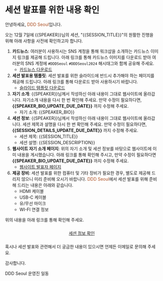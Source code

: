 # 세션 발표를 위한 내용 확인

안녕하세요, <span style="color:#AC4E21">DDD Seoul</span>입니다.

오는 12월 7일에 {{SPEAKER}}님의 세션, "{{SESSION_TITLE}}"의 원활한 진행을 위해 아래 사항을 사전에 확인하고자 합니다.

1. **카드뉴스**: 여러분이 사용하시는 SNS 계정을 통해 워크샵을 소개하는 카드뉴스 이미지 링크를 제공해 드립니다. 아래 링크를 통해 카드뉴스 이미지를 다운로드 받아 여러분의 SNS 계정에 `#DDDSeoul` `#DDDSeoul2024` 해시태그와 함께 공유해 주세요.
    - [카드뉴스 다운로드]({{CARD_NEWS_URL}})
1. **세션 발표용 템플릿**: 세션 발표를 위한 슬라이드에 반드시 추가해야 하는 페이지를 제공해 드립니다. 아래 링크를 통해 다운로드 받아 사용하시기 바랍니다.
    - [슬라이드 템플릿 다운로드]({{SLIDE_TEMPLATE_URL}})
1. **자기 소개**: {{SPEAKER}}님께서 작성하신 아래 내용이 그대로 웹사이트에 올라갑니다. 자기소개 내용을 다시 한 번 확인해 주세요. 만약 수정이 필요하다면, **{{SPEAKER_BIO_UPDATE_DUE_DATE}}** 까지 수정해 주세요.
   - 자기 소개: {{SPEAKER_BIO}}
1. **세션 정보**: {{SPEAKER}}님께서 작성하신 아래 내용이 그대로 웹사이트에 올라갑니다. 세션 제목과 설명을 다시 한 번 확인해 주세요. 만약 수정이 필요하다면, **{{SESSION_DETAILS_UPDATE_DUE_DATE}}** 까지 수정해 주세요.
   - 세션 제목: {{SESSION_TITLE}}
   - 세션 설명: {{SESSION_DESCRIPTION}}
1. **웹사이트 자기 소개 페이지**: 위의 자기 소개 및 세션 정보를 바탕으로 웹사이트에 이미 내용을 게시했습니다. 아래 링크를 통해 확인해 주시고, 만약 수정이 필요하다면 **{{SPEAKER_BIO_UPDATE_DUE_DATE}}** 까지 수정해 주세요.
    - [웹사이트 발표자 페이지](https://dddseoul.kr/#speakers)
1. **제공 장비**: 세션 발표를 위한 컴퓨터 및 기타 장비가 필요한 경우, 별도로 제공해 드리지 않으니 미리 준비해 오시기 바랍니다. <span style="color:#AC4E21">DDD Seoul</span>에서 세션 발표를 위해 준비해 드리는 내용은 아래와 같습니다.
   - HDMI 케이블
   - USB-C 케이블
   - 유/무선 마이크
   - WI-FI 연결 정보

위의 내용을 아래 링크를 통해 확인해 주세요.

<div style="text-align: center; padding: 10px 0px;">
    <a class="btn btn-link" href="{{SESSION_SURVEY_URL}}" title="Session survey link" target="_blank">세션 정보 확인</a>
</div>

혹시나 세션 발표와 관련해서 더 궁금한 내용이 있으시면 언제든 이메일로 문의해 주세요.

감사합니다.

DDD Seoul 운영진 일동
